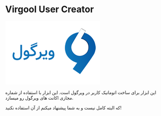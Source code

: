 # Virgool User Creator
![N|Solid](https://github.com/ashkanjalaliQ/virgool-user-creator/blob/master/image/Virgool-Logo-min-1.png?raw=true)

این ابزار برای ساخت اتوماتیک کاربر در ویرگول است. این ابزار با استفاده از شماره مجازی اکانت های ویرگول رو میسازد.


که البته کامل نیست و به شما پیشنهاد میکنم از آن استفاده نکنید!
